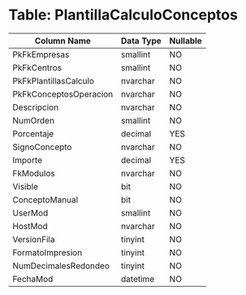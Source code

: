 # Table: PlantillaCalculoConceptos

| Column Name | Data Type | Nullable |
|-------------|-----------|----------|
| PkFkEmpresas | smallint | NO |
| PkFkCentros | smallint | NO |
| PkFkPlantillasCalculo | nvarchar | NO |
| PkFkConceptosOperacion | nvarchar | NO |
| Descripcion | nvarchar | NO |
| NumOrden | smallint | NO |
| Porcentaje | decimal | YES |
| SignoConcepto | nvarchar | NO |
| Importe | decimal | YES |
| FkModulos | nvarchar | NO |
| Visible | bit | NO |
| ConceptoManual | bit | NO |
| UserMod | smallint | NO |
| HostMod | nvarchar | NO |
| VersionFila | tinyint | NO |
| FormatoImpresion | tinyint | NO |
| NumDecimalesRedondeo | tinyint | NO |
| FechaMod | datetime | NO |
